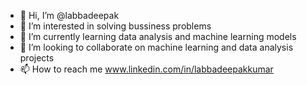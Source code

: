 - 👋 Hi, I’m @labbadeepak 
- 👀 I’m interested in solving bussiness problems
- 🌱 I’m currently learning data analysis and machine learning models
- 💞️ I’m looking to collaborate on machine learning and data analysis projects
- 📫 How to reach me www.linkedin.com/in/labbadeepakkumar

<!---
labbadeepak/labbadeepak is a ✨ special ✨ repository because its `README.md` (this file) appears on your GitHub profile.
You can click the Preview link to take a look at your changes.
--->
